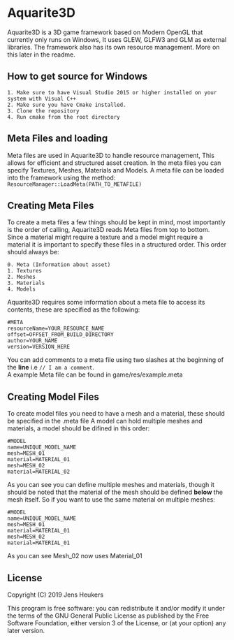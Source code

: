 # Aquarite3D
Aquarite3D is a 3D game framework based on Modern OpenGL that currently only runs on Windows, 
It uses GLEW, GLFW3 and GLM as external libraries. The framework also has its own resource management. 
More on this later in the readme.

## How to get source for Windows
    1. Make sure to have Visual Studio 2015 or higher installed on your system with Visual C++
    2. Make sure you have Cmake installed.
    3. Clone the repository
    4. Run cmake from the root directory
   
## Meta Files and loading
Meta files are used in Aquarite3D to handle resource management, This allows for efficient and structured asset creation.
In the meta files you can specify Textures, Meshes, Materials and Models.
A meta file can be loaded into the framework using the method:
``` ResourceManager::LoadMeta(PATH_TO_METAFILE)```

## Creating Meta Files
To create a meta files a few things should be kept in mind, most importantly is the order of calling, Aquarite3D reads
Meta files from top to bottom. Since a material might require a texture and a model might require a material it is 
important to specify these files in a structured order. This order should always be:
```
0. Meta (Information about asset)
1. Textures
2. Meshes
3. Materials
4. Models
```

Aquarite3D requires some information about a meta file to access its contents, these are specified as the following:
```
#META
resourceName=YOUR_RESOURCE_NAME
offset=OFFSET_FROM_BUILD_DIRECTORY
author=YOUR_NAME
version=VERSION_HERE
```

You can add comments to a meta file using two slashes at the beginning of the <b>line</b> i.e ```// I am a comment```. </br>
A example Meta file can be found in game/res/example.meta

## Creating Model Files
To create model files you need to have a mesh and a material, these should be specified in the .meta file
A model can hold multiple meshes and materials, a model should be difined in this order:
```
#MODEL
name=UNIQUE_MODEL_NAME
mesh=MESH_01
material=MATERIAL_01
mesh=MESH_02
material=MATERIAL_02
```
As you can see you can define multiple meshes and materials, though it should be noted that the material of the mesh should be defined <b>below</b> the mesh itself. So if you want to use the same material on multiple meshes:
```
#MODEL
name=UNIQUE_MODEL_NAME
mesh=MESH_01
material=MATERIAL_01
mesh=MESH_02
material=MATERIAL_01
```
As you can see Mesh_02 now uses Material_01

## License

Copyright (C) 2019  Jens Heukers

This program is free software: you can redistribute it and/or modify
it under the terms of the GNU General Public License as published by
the Free Software Foundation, either version 3 of the License, or
(at your option) any later version.
